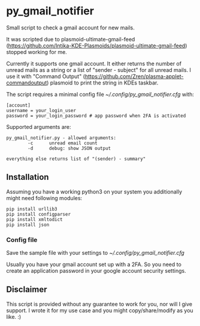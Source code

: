# py_gmail_notifier

Small script to check a gmail account for new mails.

It was scripted due to plasmoid-ultimate-gmail-feed (https://github.com/Intika-KDE-Plasmoids/plasmoid-ultimate-gmail-feed) stopped working for me.

Currently it supports one gmail account. It either returns the number of unread mails as a string or a list of "sender - subject" for all unread mails. I use it with "Command Output" (https://github.com/Zren/plasma-applet-commandoutput) plasmoid to print the string in KDEs taskbar.

The script requires a minimal config file _~/.config/py_gmail_notifier.cfg_ with:

```
[account]
username = your_login_user
password = your_login_password # app password when 2FA is activated
```

Supported arguments are:

```
py_gmail_notifier.py - allowed arguments:
        -c      unread email count
        -d      debug: show JSON output

everything else returns list of "(sender) - summary"
```

## Installation

Assuming you have a working python3 on your system you additionally might need following modules:

```
pip install urllib3
pip install configparser
pip install xmltodict
pip install json
```

### Config file

Save the sample file with your settings to _~/.config/py_gmail_notifier.cfg_

Usually you have your gmail account set up with a 2FA. So you need to create an application password in your google account security settings.

## Disclaimer

This script is provided without any guarantee to work for you, nor will I give support. I wrote it for my use case and you might copy/share/modify as you like. :)
